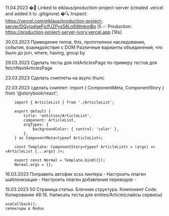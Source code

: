 11.04.2023
    �🔗  Linked to elklaus/production-project-server (created .vercel and added it to .gitignore)
    �🔍  Inspect: https://vercel.com/elklaus/production-project-server/DQyjodgeFjcPJZPvs56Ln6WmkmBp [5
    ✅  Production: https://production-project-server-ivory.vercel.app [16s]

30.03.2023
    Приведение типов, this, прототипное наследование, события, взаимдойствия с DOM
    Различные варианты объединений, что было до join, where, having, group by

29.03.2023
    Сделать тесты для initArticlesPage по примеру тестов для fetchNextArticlesPage

23.03.2023
    Сделать сниппеты на async thunc

22.03.2023
    сделать сниппет:
        import { ComponentMeta, ComponentStory } from '@storybook/react';

        import { ArticleList } from './ArticleList';

        export default {
            title: 'entities/ArticleList',
            component: ArticleList,
            argTypes: {
                backgroundColor: { control: 'color' },
            },
        } as ComponentMeta<typeof ArticleList>;

        const Template: ComponentStory<typeof ArticleList> = (args) => <ArticleList {...args} />;

        export const Normal = Template.bind({});
        Normal.args = {};

16.03.2023
    Поправить автофик scss линтера -
    Настроить плагин шаблонизации -
    Настроить плагин добавления переводов -

15.03.2023
    50 Страница статьи. Блочная структура. Компонент Code. Копирование 46:16.
        Написать тесты для entites/Article(слайсы сервисы)
    
    useCallback();
    селекторы в Redux

